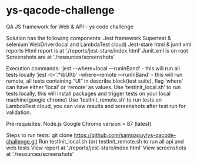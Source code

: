 # ys-qacode-challenge
QA JS framework for Web &amp; API - ys code challenge

Solution has the following components:
Jest framework
Supertest & selenium WebDriver(local and LambdaTest cloud)
Jest-stare html & junit xml reports 
Html report is at ‘./reports/jest-stare/index.html’
Junit.xml is on root
Screenshots are at ‘./resources/screenshots’

Execution commands:
‘jest --where=local —runInBand’ - this will run all tests locally
‘jest -t='.*\bUI\b' -where=remote —runInBand' - this will run remote, all tests containing “UI” in describe block(test suite), flag ‘where’ can have either ‘local’ or ‘remote’ as values.
Use ‘testInit_local.sh’ to run tests locally, this will install packages and trigger tests on your local machine(google chrome)
Use ‘testInit_remote.sh’ to run tests on LambdaTest cloud, you can view results and screenshots after test run for validation.

Pre-requisites:
Node.js
Google Chrome version > 87 (latest)

Steps to run tests:
git clone https://github.com/samqaguy/ys-qacode-challenge.git
Run testInit_local.sh (or) testInit_remote.sh to run all api and web tests
View report at ‘./reports/jest-stare/index.html’
View screenshots at ‘./resources/screenshots’
